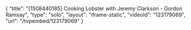 {
    "title": "[1508440185] Cooking Lobster with Jeremy Clarkson - Gordon Ramsay",
    "type": "solo",
    "layout": "iframe-static",
    "videoId": "123179069",
    "url": "\/tvpembed\/123179069"
}